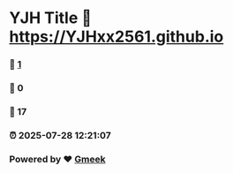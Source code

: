# YJH Title :link: https://YJHxx2561.github.io 
### :page_facing_up: [1](https://YJHxx2561.github.io/tag.html) 
### :speech_balloon: 0 
### :hibiscus: 17 
### :alarm_clock: 2025-07-28 12:21:07 
### Powered by :heart: [Gmeek](https://github.com/Meekdai/Gmeek)
